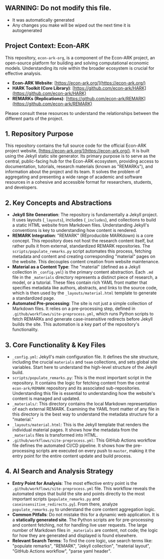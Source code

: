 ## WARNING: Do not modify this file.
  - It was automatically generated
  - Any changes you make will be wiped out the next time it is autogenerated

## Project Context: Econ-ARK
This repository, `econ-ark-org`, is a component of the Econ-ARK project, an open-source platform for building and solving computational economic models. Understanding its role within the broader ecosystem is crucial for effective analysis.

- **Econ-ARK Website**: [https://econ-ark.org/](https://econ-ark.org/)
- **HARK Toolkit (Core Library)**: [https://github.com/econ-ark/HARK](https://github.com/econ-ark/HARK)
- **REMARKs (Replications)**: [https://github.com/econ-ark/REMARK](https://github.com/econ-ark/REMARK)

Please consult these resources to understand the relationships between the different parts of the project.

## 1. Repository Purpose

This repository contains the full source code for the official Econ-ARK project website, [https://econ-ark.org/](https://econ-ark.org/). It is built using the Jekyll static site generator. Its primary purpose is to serve as the central, public-facing hub for the Econ-ARK ecosystem, providing access to documentation, tutorials, research materials (known as "REMARKs"), and information about the project and its team. It solves the problem of aggregating and presenting a wide range of academic and software resources in a cohesive and accessible format for researchers, students, and developers.

## 2. Key Concepts and Abstractions

*   **Jekyll Site Generation**: The repository is fundamentally a Jekyll project. It uses layouts (`_layouts`), includes (`_includes`), and collections to build a static HTML website from Markdown files. Understanding Jekyll's conventions is key to understanding how content is rendered.
*   **REMARK Integration**: "REMARK" (REproducible MARKdown) is a core concept. This repository does not host the research content itself, but rather pulls it from external, standardized REMARK repositories. The `scripts/populate_remarks.py` script automates this process, fetching metadata and content and creating corresponding "material" pages on the website. This decouples content creation from website maintenance.
*   **Material as a Content Type**: The "material" (defined as a Jekyll collection in `_config.yml`) is the primary content abstraction. Each `.md` file in the `_materials` directory represents a distinct piece of research, a model, or a tutorial. These files contain rich YAML front matter that specifies metadata like authors, abstracts, and links to the source code, which is then used by the `_layouts/material.html` template to generate a standardized page.
*   **Automated Pre-processing**: The site is not just a simple collection of Markdown files. It relies on a pre-processing step, defined in `.github/workflows/site-preprocess.yml`, which runs Python scripts to fetch REMARKs and generate case-insensitive redirects before Jekyll builds the site. This automation is a key part of the repository's functionality.

## 3. Core Functionality & Key Files

*   `_config.yml`: Jekyll's main configuration file. It defines the site structure, including the crucial `materials` and `team` collections, and sets global site variables. Start here to understand the high-level structure of the Jekyll build.
*   `scripts/populate_remarks.py`: This is the most important script in the repository. It contains the logic for fetching content from the central `econ-ark/REMARK` repository and its associated sub-repositories. Understanding this file is essential to understanding how the website's content is managed and updated.
*   `_materials/`: This directory contains the local Markdown representation of each external REMARK. Examining the YAML front matter of any file in this directory is the best way to understand the metadata structure for a "material."
*   `_layouts/material.html`: This is the Jekyll template that renders the individual material pages. It shows how the metadata from the `_materials` files is transformed into HTML.
*   `.github/workflows/site-preprocess.yml`: This GitHub Actions workflow file defines the automated CI/CD pipeline. It shows how the pre-processing scripts are executed on every push to `master`, making it the entry point for the entire content update and build process.

## 4. AI Search and Analysis Strategy

- **Entry Point for Analysis**: The most effective entry point is the `.github/workflows/site-preprocess.yml` file. This workflow reveals the automated steps that build the site and points directly to the most important scripts (`populate_remarks.py` and `caseinsensitive_redirects.py`). From there, analyze `populate_remarks.py` to understand the core content aggregation logic.
- **Common Pitfalls**: Do not mistake this for a dynamic web application. It is a **statically generated site**. The Python scripts are for pre-processing and content fetching, not for handling live user requests. The large number of Markdown files in `_materials` are content, not code; the logic for how they are generated and displayed is found elsewhere.
- **Relevant Search Terms**: To find the core logic, use search terms like: "populate remarks", "REMARK", "Jekyll collection", "material layout", "GitHub Actions workflow", "parse yaml header".
